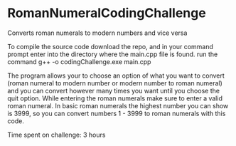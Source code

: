 # RomanNumeralCodingChallenge
Converts roman numerals to modern numbers and vice versa

To compile the source code download the repo, and in your command prompt enter into the directory where the main.cpp file is found.
run the command g++ -o codingChallenge.exe main.cpp

The program allows your to choose an option of what you want to convert (roman numeral to modern number or modern number to roman numeral)
and you can convert however many times you want until you choose the quit option. 
While entering the roman numerals make sure to enter a valid roman numeral.
In basic roman numerals the highest number you can show is 3999, so you can convert numbers 1 - 3999 to roman numerals with this code. 

Time spent on challenge: 3 hours
